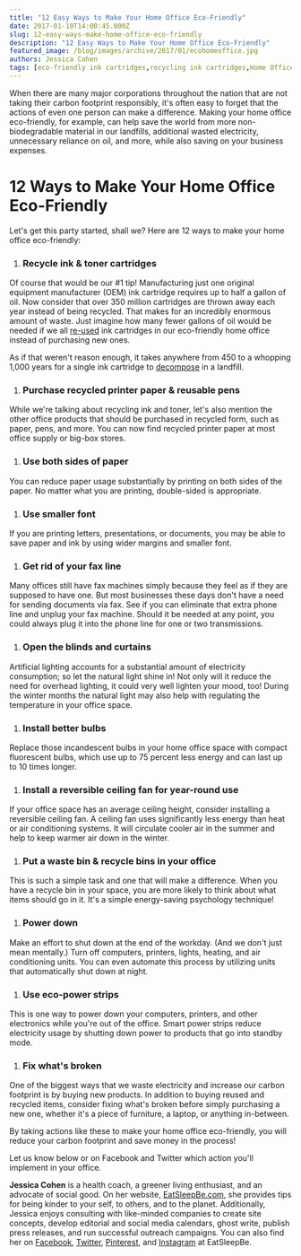 ```yaml
---
title: "12 Easy Ways to Make Your Home Office Eco-Friendly"
date: 2017-01-10T14:00:45.000Z
slug: 12-easy-ways-make-home-office-eco-friendly
description: "12 Easy Ways to Make Your Home Office Eco-Friendly"
featured_image: /blog/images/archive/2017/01/ecohomeoffice.jpg
authors: Jessica Cohen
tags: [eco-friendly ink cartridges,recycling ink cartridges,Home Office,Ink and Toner Cartridges,E-Waste]
---
```


When there are many major corporations throughout the nation that are not taking their carbon footprint responsibly, it's often easy to forget that the actions of even one person can make a difference. Making your home office eco-friendly, for example, can help save the world from more non-biodegradable material in our landfills, additional wasted electricity, unnecessary reliance on oil, and more, while also saving on your business expenses.

# 12 Ways to Make Your Home Office Eco-Friendly

Let's get this party started, shall we? Here are 12 ways to make your home office eco-friendly:

1. ### Recycle ink & toner cartridges

Of course that would be our #1 tip! Manufacturing just one original equipment manufacturer (OEM) ink cartridge requires up to half a gallon of oil. Now consider that over 350 million cartridges are thrown away each year instead of being recycled. That makes for an incredibly enormous amount of waste. Just imagine how many fewer gallons of oil would be needed if we all [re-used](https://www.tomatoink.com) ink cartridges in our eco-friendly home office instead of purchasing new ones.

As if that weren't reason enough, it takes anywhere from 450 to a whopping 1,000 years for a single ink cartridge to [decompose](https://www.tomatoink.com/blog/posts/how-remanufactured-cartridges-save-some-green.html) in a landfill.

1. ### Purchase recycled printer paper & reusable pens

While we're talking about recycling ink and toner, let's also mention the other office products that should be purchased in recycled form, such as paper, pens, and more. You can now find recycled printer paper at most office supply or big-box stores.

1. ### Use both sides of paper

You can reduce paper usage substantially by printing on both sides of the paper. No matter what you are printing, double-sided is appropriate.

1. ### Use smaller font

If you are printing letters, presentations, or documents, you may be able to save paper and ink by using wider margins and smaller font.

1. ### Get rid of your fax line

Many offices still have fax machines simply because they feel as if they are supposed to have one. But most businesses these days don't have a need for sending documents via fax. See if you can eliminate that extra phone line and unplug your fax machine. Should it be needed at any point, you could always plug it into the phone line for one or two transmissions.

1. ### Open the blinds and curtains

Artificial lighting accounts for a substantial amount of electricity consumption; so let the natural light shine in! Not only will it reduce the need for overhead lighting, it could very well lighten your mood, too! During the winter months the natural light may also help with regulating the temperature in your office space.

1. ### Install better bulbs

Replace those incandescent bulbs in your home office space with compact fluorescent bulbs, which use up to 75 percent less energy and can last up to 10 times longer.

1. ### Install a reversible ceiling fan for year-round use

If your office space has an average ceiling height, consider installing a reversible ceiling fan. A ceiling fan uses significantly less energy than heat or air conditioning systems. It will circulate cooler air in the summer and help to keep warmer air down in the winter.

1. ### Put a waste bin & recycle bins in your office

This is such a simple task and one that will make a difference. When you have a recycle bin in your space, you are more likely to think about what items should go in it. It's a simple energy-saving psychology technique!

1. ### Power down

Make an effort to shut down at the end of the workday. (And we don't just mean mentally.) Turn off computers, printers, lights, heating, and air conditioning units. You can even automate this process by utilizing units that automatically shut down at night.

1. ### Use eco-power strips

This is one way to power down your computers, printers, and other electronics while you're out of the office. Smart power strips reduce electricity usage by shutting down power to products that go into standby mode.

1. ### Fix what's broken

One of the biggest ways that we waste electricity and increase our carbon footprint is by buying new products. In addition to buying reused and recycled items, consider fixing what's broken before simply purchasing a new one, whether it's a piece of furniture, a laptop, or anything in-between.

By taking actions like these to make your home office eco-friendly, you will reduce your carbon footprint and save money in the process!

Let us know below or on Facebook and Twitter which action you'll implement in your office.

**Jessica Cohen** is a health coach, a greener living enthusiast, and an advocate of social good. On her website, [EatSleepBe.com](http://eatsleepbe.com), she provides tips for being kinder to your self, to others, and to the planet. Additionally, Jessica enjoys consulting with like-minded companies to create site concepts, develop editorial and social media calendars, ghost write, publish press releases, and run successful outreach campaigns. You can also find her on [Facebook](http://facebook.com/eatsleepbe), [Twitter](http://twitter.com/eatsleepbe), [Pinterest](http://pinterest.com/eatsleepbe), and [Instagram](http://instagram.com/eatsleepbe) at EatSleepBe.